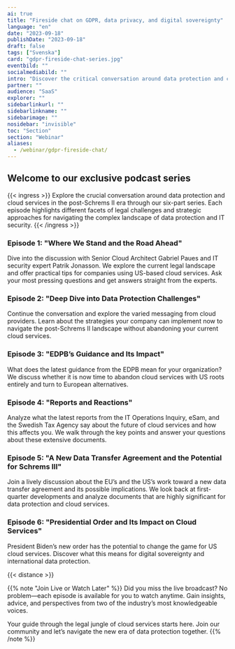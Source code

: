 ```yaml
---
ai: true
title: "Fireside chat on GDPR, data privacy, and digital sovereignty"
language: "en"
date: "2023-09-18"
publishDate: "2023-09-18"
draft: false
tags: ["Svenska"]
card: "gdpr-fireside-chat-series.jpg"
eventbild: ""
socialmediabild: ""
intro: "Discover the critical conversation around data protection and cloud services in the post-Schrems II era through our six-part series."
partner: ""
audience: "SaaS"
explorer: ""
sidebarlinkurl: ""
sidebarlinkname: ""
sidebarimage: ""
nosidebar: "invisible"
toc: "Section"
section: "Webinar"
aliases:
  - /webinar/gdpr-fireside-chat/
---
```

## Welcome to our exclusive podcast series

{{< ingress >}}
Explore the crucial conversation around data protection and cloud services in the post-Schrems II era through our six-part series. Each episode highlights different facets of legal challenges and strategic approaches for navigating the complex landscape of data protection and IT security.
{{< /ingress >}}

### Episode 1: "Where We Stand and the Road Ahead"

Dive into the discussion with Senior Cloud Architect Gabriel Paues and IT security expert Patrik Jonasson. We explore the current legal landscape and offer practical tips for companies using US-based cloud services. Ask your most pressing questions and get answers straight from the experts.

### Episode 2: "Deep Dive into Data Protection Challenges"

Continue the conversation and explore the varied messaging from cloud providers. Learn about the strategies your company can implement now to navigate the post-Schrems II landscape without abandoning your current cloud services.

### Episode 3: "EDPB’s Guidance and Its Impact"

What does the latest guidance from the EDPB mean for your organization? We discuss whether it is now time to abandon cloud services with US roots entirely and turn to European alternatives.

### Episode 4: "Reports and Reactions"

Analyze what the latest reports from the IT Operations Inquiry, eSam, and the Swedish Tax Agency say about the future of cloud services and how this affects you. We walk through the key points and answer your questions about these extensive documents.

### Episode 5: "A New Data Transfer Agreement and the Potential for Schrems III"

Join a lively discussion about the EU’s and the US’s work toward a new data transfer agreement and its possible implications. We look back at first-quarter developments and analyze documents that are highly significant for data protection and cloud services.

### Episode 6: "Presidential Order and Its Impact on Cloud Services"

President Biden’s new order has the potential to change the game for US cloud services. Discover what this means for digital sovereignty and international data protection.

{{< distance >}}

{{% note "Join Live or Watch Later" %}}
Did you miss the live broadcast? No problem—each episode is available for you to watch anytime. Gain insights, advice, and perspectives from two of the industry’s most knowledgeable voices.

Your guide through the legal jungle of cloud services starts here. Join our community and let’s navigate the new era of data protection together.
{{% /note %}}